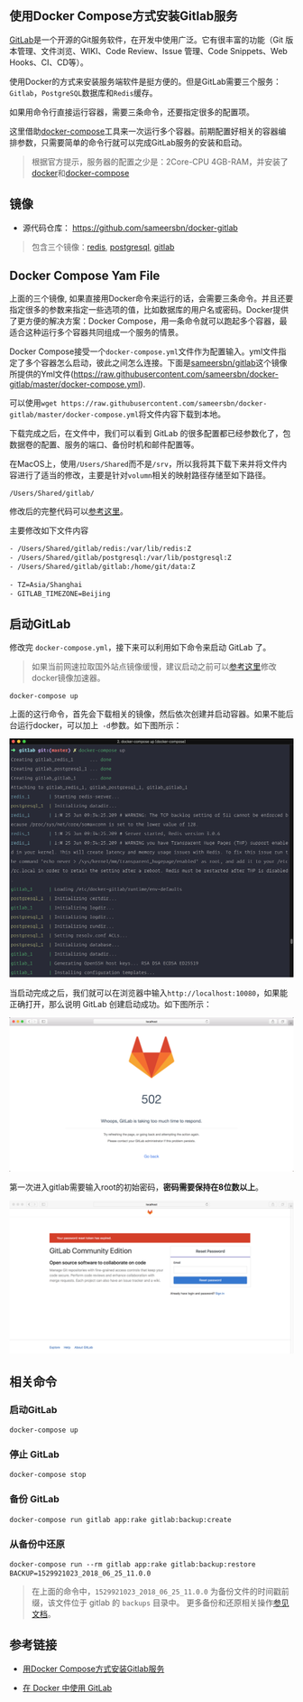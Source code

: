 ## 使用Docker Compose方式安装Gitlab服务

[GitLab](https://about.gitlab.com/)是一个开源的Git服务软件，在开发中使用广泛。它有很丰富的功能（Git 版本管理、文件浏览、WIKI、Code Review、Issue 管理、Code Snippets、Web Hooks、CI、CD等）。

使用Docker的方式来安装服务端软件是挺方便的。但是GitLab需要三个服务：`Gitlab`，`PostgreSQL`数据库和`Redis`缓存。

如果用命令行直接运行容器，需要三条命令，还要指定很多的配置项。

这里借助[docker-compose](https://docs.docker.com/compose/)工具来一次运行多个容器。前期配置好相关的容器编排参数，只需要简单的命令行就可以完成GitLab服务的安装和启动。

> 根据官方提示，服务器的配置之少是：2Core-CPU 4GB-RAM，并安装了[docker](https://yeasy.gitbooks.io/docker_practice/content/install/)和[docker-compose](https://yeasy.gitbooks.io/docker_practice/content/compose/install.html)

## 镜像

* 源代码仓库： https://github.com/sameersbn/docker-gitlab

> 包含三个镜像：[redis](https://registry.hub.docker.com/u/sameersbn/redis/), [postgresql](https://hub.docker.com/r/sameersbn/postgresql/), [gitlab](https://registry.hub.docker.com/u/sameersbn/gitlab/)

## Docker Compose Yam File

上面的三个镜像, 如果直接用Docker命令来运行的话，会需要三条命令。并且还要指定很多的参数来指定一些选项的值，比如数据库的用户名或密码。Docker提供了更方便的解决方案：Docker Compose，用一条命令就可以跑起多个容器，最适合这种运行多个容器共同组成一个服务的情景。

Docker Compose接受一个`docker-compose.yml`文件作为配置输入。yml文件指定了多个容器怎么启动，彼此之间怎么连接。下面是[sameersbn/gitlab](https://github.com/sameersbn/docker-gitlab)这个镜像所提供的Yml文件(https://raw.githubusercontent.com/sameersbn/docker-gitlab/master/docker-compose.yml).

可以使用`wget https://raw.githubusercontent.com/sameersbn/docker-gitlab/master/docker-compose.yml`将文件内容下载到本地。

下载完成之后，在文件中，我们可以看到 GitLab 的很多配置都已经参数化了，包数据卷的配置、服务的端口、备份时机和邮件配置等。

在MacOS上，使用`/Users/Shared`而不是`/srv`，所以我将其下载下来并将文件内容进行了适当的修改，主要是针对`volumn`相关的映射路径存储至如下路径。

```
/Users/Shared/gitlab/
```

修改后的完整代码可以[参考这里](https://gist.github.com/curder/0b8a10a827a4f6236bccfddb0d8d5c46)。

主要修改如下文件内容
```
- /Users/Shared/gitlab/redis:/var/lib/redis:Z
- /Users/Shared/gitlab/postgresql:/var/lib/postgresql:Z
- /Users/Shared/gitlab/gitlab:/home/git/data:Z

- TZ=Asia/Shanghai
- GITLAB_TIMEZONE=Beijing
```

## 启动GitLab

修改完 `docker-compose.yml`，接下来可以利用如下命令来启动 GitLab 了。

> 如果当前网速拉取国外站点镜像缓慢，建议启动之前可以[参考这里](https://yeasy.gitbooks.io/docker_practice/install/mirror.html)修改docker镜像加速器。

```
docker-compose up
```

上面的这行命令，首先会下载相关的镜像，然后依次创建并启动容器。如果不能后台运行docker，可以加上` -d`参数。如下图所示：

![](/assets/docker/docker-compose-gitlab-image.png)

当启动完成之后，我们就可以在浏览器中输入`http://localhost:10080`，如果能正确打开，那么说明 GitLab 创建启动成功。如下图所示：

![](/assets/docker/docker-compose-gitlab-image-502-error.png)

第一次进入gitlab需要输入root的初始密码，**密码需要保持在8位数以上**。

![](/assets/docker/docker-compose-gitlab-image-need-reset-password.png)

## 相关命令

### 启动GitLab
```
docker-compose up
```

### 停止 GitLab

```
docker-compose stop
```

### 备份 GitLab

```
docker-compose run gitlab app:rake gitlab:backup:create
```

### 从备份中还原

```
docker-compose run --rm gitlab app:rake gitlab:backup:restore BACKUP=1529921023_2018_06_25_11.0.0
```
> 在上面的命令中，`1529921023_2018_06_25_11.0.0` 为备份文件的时间戳前缀，该文件位于 gitlab 的 `backups` 目录中。
> 更多备份和还原相关操作[参见文档](https://github.com/sameersbn/docker-gitlab/blob/master/README.md#restoring-backups)。

## 参考链接

* [用Docker Compose方式安装Gitlab服务](http://wuyijun.cn/yong-dockerfang-shi-an-zhuang-gitlabfu-wu/)

* [在 Docker 中使用 GitLab](http://beyondvincent.com/2016/09/19/2016-09-17-use-gitlab-with-docker/)
